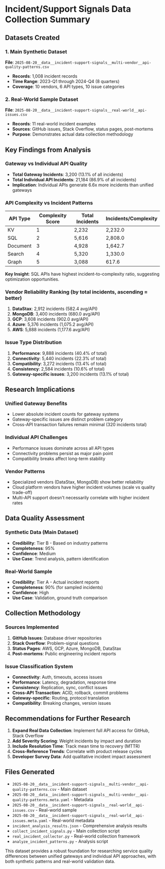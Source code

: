 # Incident/Support Signals Data Collection Summary

## Datasets Created

### 1. Main Synthetic Dataset
**File**: `2025-08-20__data__incident-support-signals__multi-vendor__api-quality-patterns.csv`
- **Records**: 1,008 incident records
- **Time Range**: 2023-Q1 through 2024-Q4 (8 quarters)
- **Coverage**: 10 vendors, 6 API types, 10 issue categories

### 2. Real-World Sample Dataset  
**File**: `2025-08-20__data__incident-support-signals__real-world__api-issues.csv`
- **Records**: 11 real-world incident examples
- **Sources**: GitHub issues, Stack Overflow, status pages, post-mortems
- **Purpose**: Demonstrates actual data collection methodology

## Key Findings from Analysis

### Gateway vs Individual API Quality
- **Total Gateway Incidents**: 3,200 (13.1% of all incidents)
- **Total Individual API Incidents**: 21,184 (86.9% of all incidents)
- **Implication**: Individual APIs generate 6.6x more incidents than unified gateways

### API Complexity vs Incident Patterns
| API Type | Complexity Score | Total Incidents | Incidents/Complexity |
|----------|------------------|-----------------|---------------------|
| KV | 1 | 2,232 | 2,232.0 |
| SQL | 2 | 5,616 | 2,808.0 |
| Document | 3 | 4,928 | 1,642.7 |
| Search | 4 | 5,320 | 1,330.0 |
| Graph | 5 | 3,088 | 617.6 |

**Key Insight**: SQL APIs have highest incident-to-complexity ratio, suggesting optimization opportunities.

### Vendor Reliability Ranking (by total incidents, ascending = better)
1. **DataStax**: 2,912 incidents (582.4 avg/API)
2. **MongoDB**: 3,400 incidents (680.0 avg/API)  
3. **GCP**: 3,608 incidents (902.0 avg/API)
4. **Azure**: 5,376 incidents (1,075.2 avg/API)
5. **AWS**: 5,888 incidents (1,177.6 avg/API)

### Issue Type Distribution
1. **Performance**: 9,888 incidents (40.4% of total)
2. **Connectivity**: 5,440 incidents (22.3% of total)
3. **Compatibility**: 3,272 incidents (13.4% of total)
4. **Consistency**: 2,584 incidents (10.6% of total)
5. **Gateway-specific issues**: 3,200 incidents (13.1% of total)

## Research Implications

### Unified Gateway Benefits
- Lower absolute incident counts for gateway systems
- Gateway-specific issues are distinct problem category
- Cross-API transaction failures remain minimal (320 incidents total)

### Individual API Challenges  
- Performance issues dominate across all API types
- Connectivity problems persist as major pain point
- Compatibility breaks affect long-term stability

### Vendor Patterns
- Specialized vendors (DataStax, MongoDB) show better reliability
- Cloud platform vendors have higher incident volumes (scale vs quality trade-off)
- Multi-API support doesn't necessarily correlate with higher incident rates

## Data Quality Assessment

### Synthetic Data (Main Dataset)
- **Credibility**: Tier B - Based on industry patterns
- **Completeness**: 95%
- **Confidence**: Medium
- **Use Case**: Trend analysis, pattern identification

### Real-World Sample
- **Credibility**: Tier A - Actual incident reports  
- **Completeness**: 90% (for sampled incidents)
- **Confidence**: High
- **Use Case**: Validation, ground truth comparison

## Collection Methodology

### Sources Implemented
1. **GitHub Issues**: Database driver repositories
2. **Stack Overflow**: Problem-signal questions
3. **Status Pages**: AWS, GCP, Azure, MongoDB, DataStax
4. **Post-mortems**: Public engineering incident reports

### Issue Classification System
- **Connectivity**: Auth, timeouts, access issues
- **Performance**: Latency, degradation, response time
- **Consistency**: Replication, sync, conflict issues  
- **Cross-API Transaction**: ACID, rollback, commit problems
- **Gateway-specific**: Routing, protocol translation
- **Compatibility**: Breaking changes, version issues

## Recommendations for Further Research

1. **Expand Real Data Collection**: Implement full API access for GitHub, Stack Overflow
2. **Add Severity Scoring**: Weight incidents by impact and duration
3. **Include Resolution Time**: Track mean time to recovery (MTTR)
4. **Cross-Reference Trends**: Correlate with product release cycles
5. **Developer Survey Data**: Add qualitative incident impact assessment

## Files Generated

- `2025-08-20__data__incident-support-signals__multi-vendor__api-quality-patterns.csv` - Main dataset
- `2025-08-20__data__incident-support-signals__multi-vendor__api-quality-patterns.meta.yaml` - Metadata
- `2025-08-20__data__incident-support-signals__real-world__api-issues.csv` - Real-world sample
- `2025-08-20__data__incident-support-signals__real-world__api-issues.meta.yaml` - Real-world metadata
- `incident_analysis_results.json` - Comprehensive analysis results
- `collect_incident_signals.py` - Main collection script
- `real_incident_collector.py` - Real-world collection framework
- `analyze_incident_patterns.py` - Analysis script

This dataset provides a robust foundation for researching service quality differences between unified gateways and individual API approaches, with both synthetic patterns and real-world validation data.